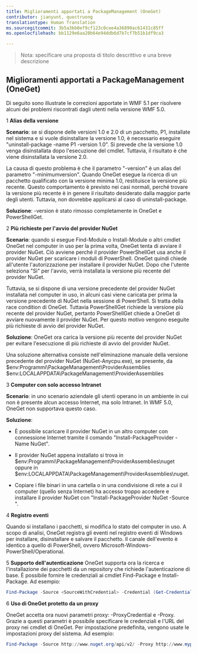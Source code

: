 ```yaml
---
title: Miglioramenti apportati a PackageManagement (OneGet)
contributor: jianyunt, quoctruong
translationtype: Human Translation
ms.sourcegitcommit: 3b5a3bb0ef9cf123c0cee4a36890ac61431c85ff
ms.openlocfilehash: bb1129e6aa20b64e94ddb6d7b7cf7b51b1df9ca3

---
```


>Nota: specificare una proposta di titolo descrittivo e una breve descrizione

## Miglioramenti apportati a PackageManagement (OneGet) ##
Di seguito sono illustrate le correzioni apportate in WMF 5.1 per risolvere alcuni dei problemi riscontrati dagli utenti nella versione WMF 5.0. 

1 **Alias della versione**

**Scenario**: se si dispone delle versioni 1.0 e 2.0 di un pacchetto, P1, installate nel sistema e si vuole disinstallare la versione 1.0, è necessario eseguire "uninstall-package -name P1 -version 1.0". Si prevede che la versione 1.0 venga disinstallata dopo l'esecuzione del cmdlet. Tuttavia, il risultato è che viene disinstallata la versione 2.0. 
    
La causa di questo problema è che il parametro "-version" è un alias del parametro "-minimumversion". Quando OneGet esegue la ricerca di un pacchetto qualificato con la versione minima 1.0, restituisce la versione più recente. Questo comportamento è previsto nei casi normali, perché trovare la versione più recente è in genere il risultato desiderato dalla maggior parte degli utenti. Tuttavia, non dovrebbe applicarsi al caso di uninstall-package.
    
**Soluzione**: -version è stato rimosso completamente in OneGet e PowerShellGet. 

2 **Più richieste per l'avvio del provider NuGet**

**Scenario**: quando si esegue Find-Module o Install-Module o altri cmdlet OneGet nel computer in uso per la prima volta, OneGet tenta di avviare il provider NuGet. Ciò avviene perché il provider PowerShellGet usa anche il provider NuGet per scaricare i moduli di PowerShell. OneGet quindi chiede all'utente l'autorizzazione per installare il provider NuGet. Dopo che l'utente seleziona "Sì" per l'avvio, verrà installata la versione più recente del provider NuGet. 
    
Tuttavia, se si dispone di una versione precedente del provider NuGet installata nel computer in uso, in alcuni casi viene caricata per prima la versione precedente di NuGet nella sessione di PowerShell. Si tratta della race condition di OneGet. Tuttavia PowerShellGet richiede la versione più recente del provider NuGet, pertanto PowerShellGet chiede a OneGet di avviare nuovamente il provider NuGet. Per questo motivo vengono eseguite più richieste di avvio del provider NuGet.

**Soluzione**: OneGet ora carica la versione più recente del provider NuGet per evitare l'esecuzione di più richieste di avvio del provider NuGet.

Una soluzione alternativa consiste nell'eliminazione manuale della versione precedente del provider NuGet (NuGet-Anycpu.exe), se presente, da $env:Programmi\PackageManagement\ProviderAssemblies $env:LOCALAPPDATA\PackageManagement\ProviderAssemblies


3 **Computer con solo accesso Intranet**

**Scenario**: in uno scenario aziendale gli utenti operano in un ambiente in cui non è presente alcun accesso Internet, ma solo Intranet. In WMF 5.0, OneGet non supportava questo caso.

**Soluzione**:
- È possibile scaricare il provider NuGet in un altro computer con connessione Internet tramite il comando "Install-PackageProvider -Name NuGet".

- Il provider NuGet appena installato si trova in $env:Programmi\PackageManagement\ProviderAssemblies\nuget oppure in $env:LOCALAPPDATA\PackageManagement\ProviderAssemblies\nuget. 

- Copiare i file binari in una cartella o in una condivisione di rete a cui il computer (quello senza Internet) ha accesso troppo accedere e installare il provider NuGet con "Install-PackageProvider NuGet -Source <Path to folder>".


4 **Registro eventi**

Quando si installano i pacchetti, si modifica lo stato del computer in uso. A scopo di analisi, OneGet registra gli eventi nel registro eventi di Windows per installare, disinstallare e salvare il pacchetto. Il canale dell'evento è identico a quello di PowerShell, ovvero Microsoft-Windows-PowerShell/Operational.

5 **Supporto dell'autenticazione** OneGet supporta ora la ricerca e l'installazione dei pacchetti da un repository che richiede l'autenticazione di base. È possibile fornire le credenziali ai cmdlet Find-Package e Install-Package. Ad esempio:
``` PowerShell
Find-Package -Source <SourceWithCredential> -Credential (Get-Credential)
```
6 **Uso di OneGet protetto da un proxy**

OneGet accetta ora nuovi parametri proxy: -ProxyCredential e -Proxy. Grazie a questi parametri è possibile specificare le credenziali e l'URL del proxy nei cmdlet di OneGet. Per impostazione predefinita, vengono usate le impostazioni proxy del sistema. Ad esempio:
``` PowerShell
Find-Package -Source http://www.nuget.org/api/v2/ -Proxy http://www.myproxyserver.com -ProxyCredential (Get-Credential)
```



<!--HONumber=Jul16_HO3-->


